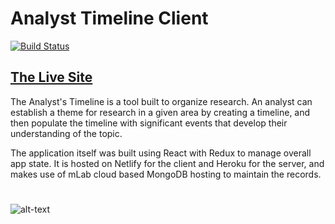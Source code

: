 
# Analyst Timeline Client

[![Build Status](https://travis-ci.org/Cameron-Grams/Analyst_timeline_client.svg?branch=master)](https://travis-ci.org/Cameron-Grams/Analyst_timeline_client)

## [The Live Site]( https://amazing-davinci-10dc21.netlify.com/login )

The Analyst's Timeline is a tool built to organize research. An analyst can establish a theme for research in a given area by creating a timeline, and then populate the timeline with significant events that develop their understanding of the topic.  

The application itself was built using React with Redux to manage overall app state.  It is hosted on Netlify for the client and Heroku for the server, and makes use of mLab cloud based MongoDB hosting to maintain the records.
#
![alt-text][screenshot]

[screenshot]: https://s3.us-east-2.amazonaws.com/cameronprofilephotos/analystTimeline2.png "Screen shot of Analyst's Timeline" 
